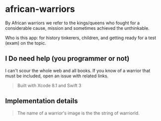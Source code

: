 # african-warriors

By African warriors we refer to the kings/queens who fought for a considerable cause, mission and sometimes achieved the unthinkable.

Who is this app: for history tinkerers, children, and getting ready for a test (exam) on the topic.

## I Do need help (you programmer or not)

I can't scour the whole web and all books. If you know of a warrior that must be included, open an issue with related links.

> Built with Xcode 8.1 and Swift 3

## Implementation details

> The name of a warrior's image is the the string of warriorId.
